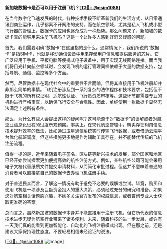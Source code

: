 **新加坡数据卡是否可以用于注册飞机？[[TG💪+ @esim1088](https://t.me/s/esim1088)]**

在当今数字化飞速发展的时代，各种技术手段不断革新我们的生活方式，从日常通讯到商业运作，几乎都离不开网络的支持。而在航空领域，尤其是私人飞机或小型飞行器的管理上，数据卡的应用也逐渐成为一种趋势。那么问题来了，新加坡的数据卡真的能够用来注册飞机吗？这是一个让许多人感到好奇又疑惑的问题。

首先，我们需要明确“数据卡”在这里指的是什么。通常情况下，我们所说的“数据卡”是指SIM卡，也就是移动通信设备中用来存储用户信息和提供服务的芯片。它广泛应用于手机、平板电脑等便携式电子设备中，用于实现无线网络连接。而当我们将目光转向航空领域时，会发现飞机的运行管理同样依赖于大量的数据支持，包括导航、通信、监控等多个方面。

然而，尽管数据卡在现代社会中的重要性不言而喻，但将其直接用于飞机注册却并非那么简单的事情。飞机注册涉及到一系列复杂的法律程序和技术要求，包括但不限于飞机的所有权证明、适航性认证、飞行员资质审核等。这些环节都需要专业的机构进行严格审查，以确保飞行安全与合规性。因此，单纯使用一张数据卡显然无法满足上述所有条件。

那么，为什么有些人会提出这样的疑问呢？这可能源于对“数据卡”的误解或者对航空业信息化进程的过度乐观预期。事实上，在现代航空管理中，确实存在利用信息技术提升效率的做法，比如通过卫星通信系统实时传输飞行数据，或者借助云端平台优化航班调度。但这些措施更多地是作为辅助工具存在，并不能替代传统的飞机注册流程。

值得一提的是，近年来随着电子签名、区块链等新兴技术的发展，部分国家和地区已经开始尝试探索更加便捷高效的航空注册方式。例如，某些航空公司可能会采用电子文档代替纸质文件提交申请材料，从而简化审批过程。但这并不意味着普通的消费者可以直接拿自己的数据卡去办理飞机注册手续。

对于普通民众而言，了解这一情况有助于避免不必要的误解或尝试。毕竟，购买和使用飞机是一项涉及巨额资金投入的重大决策，必须经过充分的研究和准备。如果您对航空相关话题感兴趣，不妨多关注官方发布的权威信息，或者咨询专业人士获取更准确的答案。

总而言之，虽然新加坡的数据卡本身并不能直接用于注册飞机，但它所代表的信息技术进步无疑为航空行业带来了诸多便利。未来，随着科技的进一步发展，或许有一天我们真的能看到更加智能化、自动化的飞机注册模式出现。但在那之前，还是建议大家保持理性态度，不要轻易相信未经验证的说法。

[[TG💪+ @esim1088](https://t.me/s/esim1088) ![Image](https://i.postimg.cc/4NQfJmqS/Snipaste-2025-05-13-00-14-12.png)]